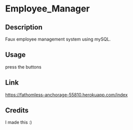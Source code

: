 # Employee_Manager


## Description
Faux employee management system using mySQL.

## Usage
press the buttons

## Link
https://fathomless-anchorage-55810.herokuapp.com/index

## Credits
I made this :)